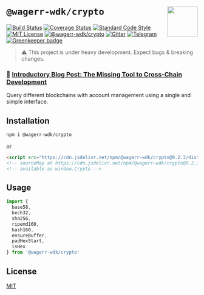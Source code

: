 # `@wagerr-wdk/crypto` <img align="right" src="https://raw.githubusercontent.com/wagerr/chainabstractionlayer/master/liquality-logo.png" height="80px" />


[![Build Status](https://travis-ci.com/wagerr/chainabstractionlayer.svg?branch=master)](https://travis-ci.com/wagerr/chainabstractionlayer)
[![Coverage Status](https://coveralls.io/repos/github/wagerr/chainabstractionlayer/badge.svg?branch=master)](https://coveralls.io/github/wagerr/chainabstractionlayer?branch=master)
[![Standard Code Style](https://img.shields.io/badge/codestyle-standard-brightgreen.svg)](https://github.com/standard/standard)
[![MIT License](https://img.shields.io/badge/license-MIT-brightgreen.svg)](../../LICENSE.md)
[![@wagerr-wdk/crypto](https://img.shields.io/npm/dt/@wagerr-wdk/crypto.svg)](https://npmjs.com/package/@wagerr-wdk/crypto)
[![Gitter](https://img.shields.io/gitter/room/wagerr/Lobby.svg)](https://gitter.im/wagerr/Lobby?source=orgpage)
[![Telegram](https://img.shields.io/badge/chat-on%20telegram-blue.svg)](https://t.me/Liquality) [![Greenkeeper badge](https://badges.greenkeeper.io/wagerr/chainabstractionlayer.svg)](https://greenkeeper.io/)

> :warning: This project is under heavy development. Expect bugs & breaking changes.

### :pencil: [Introductory Blog Post: The Missing Tool to Cross-Chain Development](https://medium.com/wagerr/the-missing-tool-to-cross-chain-development-2ebfe898efa1)


Query different blockchains with account management using a single and simple interface.


## Installation

```bash
npm i @wagerr-wdk/crypto
```

or

```html
<script src="https://cdn.jsdelivr.net/npm/@wagerr-wdk/crypto@0.2.3/dist/crypto.min.js"></script>
<!-- sourceMap at https://cdn.jsdelivr.net/npm/@wagerr-wdk/crypto@0.2.3/dist/crypto.min.js.map -->
<!-- available as window.Crypto -->
```


## Usage

```js
import {
  base58,
  bech32,
  sha256,
  ripemd160,
  hash160,
  ensureBuffer,
  padHexStart,
  isHex
} from '@wagerr-wdk/crypto'
```


## License

[MIT](../../LICENSE.md)

